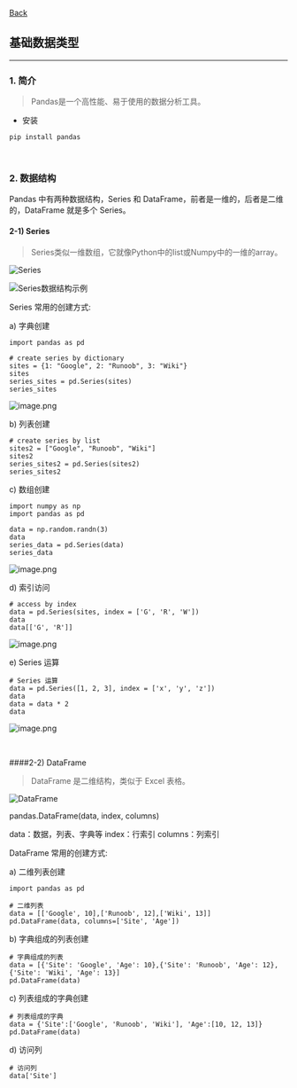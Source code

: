 [Back](README.md)

## 基础数据类型

<hr>


### 1. 简介

>Pandas是一个高性能、易于使用的数据分析工具。

- 安装
```
pip install pandas
```

&nbsp;

### 2. 数据结构

Pandas 中有两种数据结构，Series 和 DataFrame，前者是一维的，后者是二维的，DataFrame 就是多个 Series。

#### 2-1) Series

>Series类似一维数组，它就像Python中的list或Numpy中的一维的array。

![Series](https://upload-images.jianshu.io/upload_images/12347236-af6ed25db3805f6e.png?imageMogr2/auto-orient/strip%7CimageView2/2/w/1240)

![Series数据结构示例](https://upload-images.jianshu.io/upload_images/12347236-139d433ea172b325.png?imageMogr2/auto-orient/strip%7CimageView2/2/w/1240)

Series 常用的创建方式:

a) 字典创建
```
import pandas as pd

# create series by dictionary
sites = {1: "Google", 2: "Runoob", 3: "Wiki"}
sites
series_sites = pd.Series(sites)
series_sites
```
![image.png](https://upload-images.jianshu.io/upload_images/12347236-b774499883b21282.png?imageMogr2/auto-orient/strip%7CimageView2/2/w/1240)

b) 列表创建
```
# create series by list
sites2 = ["Google", "Runoob", "Wiki"]
sites2
series_sites2 = pd.Series(sites2)
series_sites2
```

c) 数组创建
```
import numpy as np
import pandas as pd

data = np.random.randn(3)
data
series_data = pd.Series(data)
series_data
```
![image.png](https://upload-images.jianshu.io/upload_images/12347236-1d2ec96f110fad5d.png?imageMogr2/auto-orient/strip%7CimageView2/2/w/1240)


d) 索引访问
```
# access by index
data = pd.Series(sites, index = ['G', 'R', 'W'])
data
data[['G', 'R']]
```
![image.png](https://upload-images.jianshu.io/upload_images/12347236-5609422ec6ad8664.png?imageMogr2/auto-orient/strip%7CimageView2/2/w/1240)

e) Series 运算
```
# Series 运算
data = pd.Series([1, 2, 3], index = ['x', 'y', 'z'])
data
data = data * 2
data
```
![image.png](https://upload-images.jianshu.io/upload_images/12347236-d223fc2b4da72efc.png?imageMogr2/auto-orient/strip%7CimageView2/2/w/1240)

&nbsp;

####2-2) DataFrame

>DataFrame 是二维结构，类似于 Excel 表格。

![DataFrame](https://upload-images.jianshu.io/upload_images/12347236-a42a6310d6620690.png?imageMogr2/auto-orient/strip%7CimageView2/2/w/1240)

pandas.DataFrame(data, index, columns)

data：数据，列表、字典等
index：行索引
columns：列索引

DataFrame 常用的创建方式:

a) 二维列表创建
```
import pandas as pd

# 二维列表
data = [['Google', 10],['Runoob', 12],['Wiki', 13]]
pd.DataFrame(data, columns=['Site', 'Age'])
```

b) 字典组成的列表创建
```
# 字典组成的列表
data = [{'Site': 'Google', 'Age': 10},{'Site': 'Runoob', 'Age': 12},{'Site': 'Wiki', 'Age': 13}]
pd.DataFrame(data)
```

c) 列表组成的字典创建
```
# 列表组成的字典
data = {'Site':['Google', 'Runoob', 'Wiki'], 'Age':[10, 12, 13]}
pd.DataFrame(data)
```

d) 访问列
```
# 访问列
data['Site']
```

